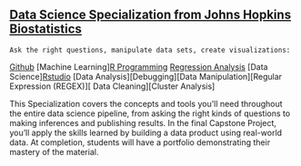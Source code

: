 ## [Data Science Specialization from Johns Hopkins Biostatistics]()

`Ask the right questions, manipulate data sets, create visualizations:`

[Github](https://github.com/lindangulopez/statistical-inference/tree/master/Github) [Machine Learning][R Programming](https://github.com/lindangulopez/statistical-inference/tree/master/RProgramming) [Regression Analysis](https://github.com/lindangulopez/statistical-inference/tree/master/RegressionAnalysis) [Data Science][Rstudio](https://github.com/lindangulopez/statistical-inference/tree/master/Rstudio) [Data Analysis][Debugging][Data Manipulation][Regular Expression (REGEX)][ Data Cleaning][Cluster Analysis]

This Specialization covers the concepts and tools you'll need throughout the entire data science pipeline, from asking the right kinds of questions to making inferences and publishing results. In the final Capstone Project, you’ll apply the skills learned by building a data product using real-world data. At completion, students will have a portfolio demonstrating their mastery of the material.

